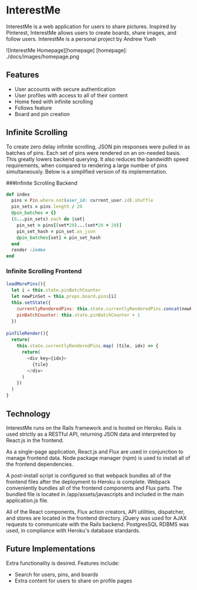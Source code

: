 # InterestMe

InterestMe is a web application for users to share pictures. Inspired by Pinterest, InterestMe allows users to create boards, share images, and follow users. InterestMe is a personal project by Andrew Yueh

![InterestMe Homepage][homepage]
[homepage]: ./docs/images/homepage.png

## Features

 - User accounts with secure authentication
 - User profiles with access to all of their content
 - Home feed with infinite scrolling
 - Follows feature
 - Board and pin creation

## Infinite Scrolling

To create zero delay infinite scrolling, JSON pin responses were pulled in as batches of pins. Each set of pins were rendered on an on-needed basis. This greatly lowers backend querying. It also reduces the bandwidth speed requirements, when compared to rendering a large number of pins simultaneously. Below is a simplified version of its implementation.

###Infinite Scrolling Backend
```ruby
def index
  pins = Pin.where.not(user_id: current_user.id).shuffle
  pin_sets = pins.length / 20
  @pin_batches = {}
  (0...pin_sets).each do |set|
    pin_set = pins[(set*20)...(set*20 + 20)]
    pin_set_hash = pin_set.as_json
    @pin_batches[set] = pin_set_hash
  end
  render :index
end
```

### Infinite Scrolling Frontend
```javascript
loadMorePins(){
  let i = this.state.pinBatchCounter
  let newPinSet = this.props.board.pins[i]
  this.setState({
    currentlyRenderedPins: this.state.currentlyRenderedPins.concat(newPinSet),
    pinBatchCounter: this.state.pinBatchCounter + 1
  })

pinTileRender(){
  return(
    this.state.currentlyRenderedPins.map( (tile, idx) => {
      return(
        <div key={idx}>
          {tile}
        </div>
      )
    })
  )
}
```

## Technology

InterestMe runs on the Rails framework and is hosted on Heroku. Rails is used strictly as a RESTful API, returning JSON data and interpreted by React.js in the frontend.

As a single-page application, React.js and Flux are used in conjunction to manage frontend data. Node package manager (npm) is used to install all of the frontend dependencies.

A post-install script is configured so that webpack bundles all of the frontend files after the deployment to Heroku is complete. Webpack conveniently bundles all of the frontend components and Flux parts. The bundled file is located in /app/assets/javascripts and included in the main application.js file.

All of the React components, Flux action creators, API utilities, dispatcher, and stores are located in the frontend directory. jQuery was used for AJAX requests to communicate with the Rails backend. PostgresSQL RDBMS was used, in compliance with Heroku's database standards.

## Future Implementations
Extra functionality is desired. Features include:
- Search for users, pins, and boards
- Extra content for users to share on profile pages
